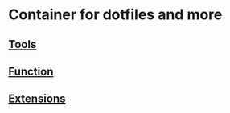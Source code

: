 # Container for dotfiles and more

## [Tools](tools.md)
## [Function](.functions)
## [Extensions](extensions.md)

